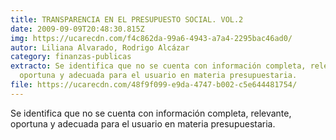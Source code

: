 ```yaml
---
title: TRANSPARENCIA EN EL PRESUPUESTO SOCIAL. VOL.2
date: 2009-09-09T20:48:30.815Z
img: https://ucarecdn.com/f4c862da-99a6-4943-a7a4-2295bac46ad0/
autor: Liliana Alvarado, Rodrigo Alcázar
category: finanzas-publicas
extracto: Se identifica que no se cuenta con información completa, relevante,
  oportuna y adecuada para el usuario en materia presupuestaria.
file: https://ucarecdn.com/48f9f099-e9da-4747-b002-c5e644481754/
---
```

<!--StartFragment-->

Se identifica que no se cuenta con información completa, relevante, oportuna y adecuada para el usuario en materia presupuestaria.

<!--EndFragment-->